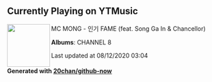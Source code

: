 ## Currently Playing on YTMusic

[<img align="left" width="100" src="https://lh3.googleusercontent.com/B62k4vD5ojsPVEd6My6MjBR-mPxBu-eW3cPKGvOHRz5zm5jliFrjqYO8YjEJt2biBIf5cx_yIpoP8fIT">](https://music.youtube.com/channel/UC2VEhRxYr6OD5Zn_PhhqH1A)

MC MONG - 인기 FAME (feat. Song Ga In & Chancellor)

**Albums**: CHANNEL 8

Last updated at 08/12/2020 03:04

#### Generated with [20chan/github-now](https://github.com/20chan/github-now)


<!--
**20chan/20chan** is a ✨ _special_ ✨ repository because its `README.md` (this file) appears on your GitHub profile.

Here are some ideas to get you started:

- 🔭 I’m currently working on ...
- 🌱 I’m currently learning ...
- 👯 I’m looking to collaborate on ...
- 🤔 I’m looking for help with ...
- 💬 Ask me about ...
- 📫 How to reach me: ...
- 😄 Pronouns: ...
- ⚡ Fun fact: ...
-->
